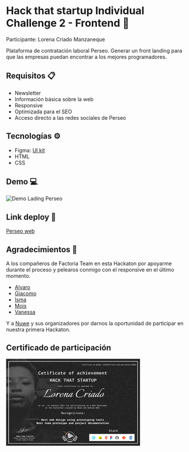 # Hack that startup Individual Challenge 2 - Frontend 🚀

Participante: Lorena Criado Manzaneque

Plataforma de contratación laboral Perseo. Generar un front landing para que las empresas puedan encontrar a los mejores programadores.

## Requisitos 📋

- Newsletter
- Información básica sobre la web
- Responsive
- Optimizada para el SEO
- Acceso directo a las redes sociales de Perseo

## Tecnologías ⚙️

- Figma: [UI kit](https://www.figma.com/file/24N4mqTrEbxPfWb9QOJxVq/Perseo-individual?node-id=0%3A1)
- HTML
- CSS

## Demo 💻

![Demo Lading Perseo](Assets/ladingPerseo.gif)

## Link deploy 📱

[Perseo web](https://perseolcm.netlify.app/)

## Agradecimientos 🎁

A los compañeros de Factoria Team en esta Hackaton por apoyarme durante el proceso y pelearos conmigo con el responsive en el último momento.

- [Alvaro](https://github.com/raykotab)
- [Giacomo](https://github.com/pilpod)
- [Isma](https://github.com/JosephCrespin)
- [Mois](https://github.com/moisesmena)
- [Vanessa](https://github.com/vanessacor)

Y a [Nuwe](https://nuwe.vercel.app/app) y sus organizadores por darnos la oportunidad de participar en nuestra primera Hackaton.

## Certificado de participación

![Certificado](Lorena.png)
